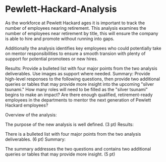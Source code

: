 # Pewlett-Hackard-Analysis

As the workforce at Pewlett Hackard ages it is important to track the number of employees nearing retirement. 
This analysis examines the number of employees near retirement by title, this will ensure the company is able 
to hire and promote without running into gaps. 

Additionally the analysis identifies key employees who could potentially take on mentor responsibilities to 
ensure a smooth transion with plenty of support for potential promotees or new hires. 


Results: Provide a bulleted list with four major points from the two analysis deliverables. Use images as support where needed.
Summary: Provide high-level responses to the following questions, then provide two additional queries or tables that may provide more insight into the upcoming "silver tsunami."
How many roles will need to be filled as the "silver tsunami" begins to make an impact?
Are there enough qualified, retirement-ready employees in the departments to mentor the next generation of Pewlett Hackard employees?


Overview of the analysis:

The purpose of the new analysis is well defined. (3 pt)
Results:

There is a bulleted list with four major points from the two analysis deliverables. (6 pt)
Summary:

The summary addresses the two questions and contains two additional queries or tables that may provide more insight. (5 pt)
